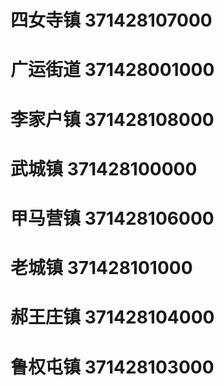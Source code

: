 # 四女寺镇 371428107000
# 广运街道 371428001000
# 李家户镇 371428108000
# 武城镇 371428100000
# 甲马营镇 371428106000
# 老城镇 371428101000
# 郝王庄镇 371428104000
# 鲁权屯镇 371428103000
